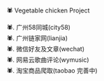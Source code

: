:spider:  Vegetable chicken Project


:spider:. 广州58同城(city58)  
:spider:. 广州链家网(lianjia)  
:spider:. 微信好友及文章(wechat)  
:spider:. 网易云歌曲评论(wymusic)  
:spider:. 淘宝商品爬取(taobao 完善中)
